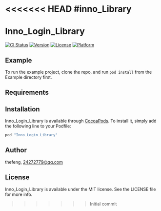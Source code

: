 <<<<<<< HEAD
#inno_Library
=======
# Inno_Login_Library

[![CI Status](http://img.shields.io/travis/thefeng/Inno_Login_Library.svg?style=flat)](https://travis-ci.org/thefeng/Inno_Login_Library)
[![Version](https://img.shields.io/cocoapods/v/Inno_Login_Library.svg?style=flat)](http://cocoapods.org/pods/Inno_Login_Library)
[![License](https://img.shields.io/cocoapods/l/Inno_Login_Library.svg?style=flat)](http://cocoapods.org/pods/Inno_Login_Library)
[![Platform](https://img.shields.io/cocoapods/p/Inno_Login_Library.svg?style=flat)](http://cocoapods.org/pods/Inno_Login_Library)

## Example

To run the example project, clone the repo, and run `pod install` from the Example directory first.

## Requirements

## Installation

Inno_Login_Library is available through [CocoaPods](http://cocoapods.org). To install
it, simply add the following line to your Podfile:

```ruby
pod "Inno_Login_Library"
```

## Author


    
thefeng, 24272779@qq.com

## License

Inno_Login_Library is available under the MIT license. See the LICENSE file for more info.
>>>>>>> Initial commit

